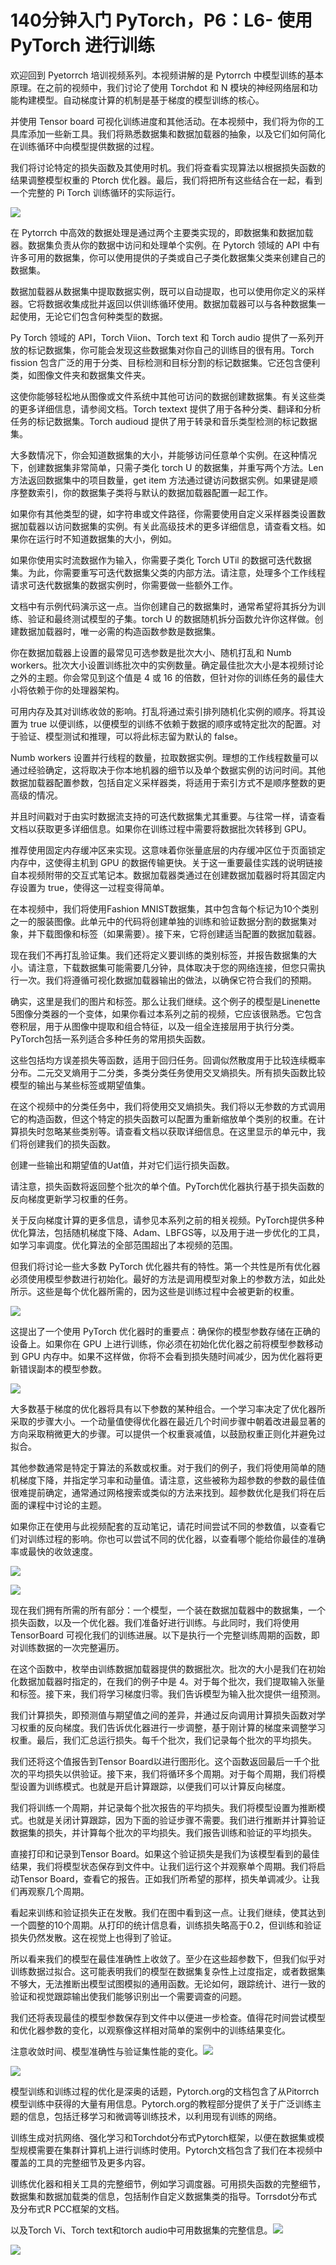 # 140分钟入门 PyTorch，P6：L6- 使用 PyTorch 进行训练 

欢迎回到 Pyetorrch 培训视频系列。本视频讲解的是 Pytorrch 中模型训练的基本原理。在之前的视频中，我们讨论了使用 Torchdot 和 N 模块的神经网络层和功能构建模型。自动梯度计算的机制是基于梯度的模型训练的核心。

并使用 Tensor board 可视化训练进度和其他活动。在本视频中，我们将为你的工具库添加一些新工具。我们将熟悉数据集和数据加载器的抽象，以及它们如何简化在训练循环中向模型提供数据的过程。

我们将讨论特定的损失函数及其使用时机。我们将查看实现算法以根据损失函数的结果调整模型权重的 Ptorch 优化器。最后，我们将把所有这些结合在一起，看到一个完整的 Pi Torch 训练循环的实际运行。

![](img/d2a30d88c79ae4d29aec4acb430b984f_1.png)

在 Pytorrch 中高效的数据处理是通过两个主要类实现的，即数据集和数据加载器。数据集负责从你的数据中访问和处理单个实例。在 Pytorch 领域的 API 中有许多可用的数据集，你可以使用提供的子类或自己子类化数据集父类来创建自己的数据集。

数据加载器从数据集中提取数据实例，既可以自动提取，也可以使用你定义的采样器。它将数据收集成批并返回以供训练循环使用。数据加载器可以与各种数据集一起使用，无论它们包含何种类型的数据。

Py Torch 领域的 API，Torch Viion、Torch text 和 Torch audio 提供了一系列开放的标记数据集，你可能会发现这些数据集对你自己的训练目的很有用。Torch fission 包含广泛的用于分类、目标检测和目标分割的标记数据集。它还包含便利类，如图像文件夹和数据集文件夹。

这使你能够轻松地从图像或文件系统中其他可访问的数据创建数据集。有关这些类的更多详细信息，请参阅文档。Torch textext 提供了用于各种分类、翻译和分析任务的标记数据集。Torch audioud 提供了用于转录和音乐类型检测的标记数据集。

大多数情况下，你会知道数据集的大小，并能够访问任意单个实例。在这种情况下，创建数据集非常简单，只需子类化 torch U 的数据集，并重写两个方法。Len 方法返回数据集中的项目数量，get item 方法通过键访问数据实例。如果键是顺序整数索引，你的数据集子类将与默认的数据加载器配置一起工作。

如果你有其他类型的键，如字符串或文件路径，你需要使用自定义采样器类设置数据加载器以访问数据集的实例。有关此高级技术的更多详细信息，请查看文档。如果你在运行时不知道数据集的大小，例如。

如果你使用实时流数据作为输入，你需要子类化 Torch UTil 的数据可迭代数据集。为此，你需要重写可迭代数据集父类的内部方法。请注意，处理多个工作线程请求可迭代数据集的数据实例时，你需要做一些额外工作。

文档中有示例代码演示这一点。当你创建自己的数据集时，通常希望将其拆分为训练、验证和最终测试模型的子集。torch U 的数据随机拆分函数允许你这样做。创建数据加载器时，唯一必需的构造函数参数是数据集。

你在数据加载器上设置的最常见可选参数是批次大小、随机打乱和 Numb workers。批次大小设置训练批次中的实例数量。确定最佳批次大小是本视频讨论之外的主题。你会常见到这个值是 4 或 16 的倍数，但针对你的训练任务的最佳大小将依赖于你的处理器架构。

可用内存及其对训练收敛的影响。打乱将通过索引排列随机化实例的顺序。将其设置为 true 以便训练，以便模型的训练不依赖于数据的顺序或特定批次的配置。对于验证、模型测试和推理，可以将此标志留为默认的 false。

Numb workers 设置并行线程的数量，拉取数据实例。理想的工作线程数量可以通过经验确定，这将取决于你本地机器的细节以及单个数据实例的访问时间。其他数据加载器配置参数，包括自定义采样器类，将适用于索引方式不是顺序整数的更高级的情况。

并且时间戳对于由实时数据流支持的可迭代数据集尤其重要。与往常一样，请查看文档以获取更多详细信息。如果你在训练过程中需要将数据批次转移到 GPU。

推荐使用固定内存缓冲区来实现。这意味着你张量底层的内存缓冲区位于页面锁定内存中，这使得主机到 GPU 的数据传输更快。关于这一重要最佳实践的说明链接自本视频附带的交互式笔记本。数据加载器类通过在创建数据加载器时将其固定内存设置为 true，使得这一过程变得简单。

在本视频中，我们将使用Fashion MNIST数据集，其中包含每个标记为10个类别之一的服装图像。此单元中的代码将创建单独的训练和验证数据分割的数据集对象，并下载图像和标签（如果需要）。接下来，它将创建适当配置的数据加载器。

现在我们不再打乱验证集。我们还将定义要训练的类别标签，并报告数据集的大小。请注意，下载数据集可能需要几分钟，具体取决于您的网络连接，但您只需执行一次。我们将遵循可视化数据加载器输出的做法，以确保它符合我们的预期。

确实，这里是我们的图片和标签。那么让我们继续。这个例子的模型是Linenette 5图像分类器的一个变体，如果你看过本系列之前的视频，它应该很熟悉。它包含卷积层，用于从图像中提取和组合特征，以及一组全连接层用于执行分类。PyTorch包括一系列适合多种任务的常用损失函数。

这些包括均方误差损失等函数，适用于回归任务。回调似然散度用于比较连续概率分布。二元交叉熵用于二分类，多类分类任务使用交叉熵损失。所有损失函数比较模型的输出与某些标签或期望值集。

在这个视频中的分类任务中，我们将使用交叉熵损失。我们将以无参数的方式调用它的构造函数，但这个特定的损失函数可以配置为重新缩放单个类别的权重。在计算损失时忽略某些类别等。请查看文档以获取详细信息。在这里显示的单元中，我们将创建我们的损失函数。

创建一些输出和期望值的Uat值，并对它们运行损失函数。

请注意，损失函数将返回整个批次的单个值。PyTorch优化器执行基于损失函数的反向梯度更新学习权重的任务。

关于反向梯度计算的更多信息，请参见本系列之前的相关视频。PyTorch提供多种优化算法，包括随机梯度下降、Adam、LBFGS等，以及用于进一步优化的工具，如学习率调度。优化算法的全部范围超出了本视频的范围。

但我们将讨论一些大多数 PyTorch 优化器共有的特性。第一个共性是所有优化器必须使用模型参数进行初始化。最好的方法是调用模型对象上的参数方法，如此处所示。这些是每个优化器所需的，因为这些是训练过程中会被更新的权重。

![](img/d2a30d88c79ae4d29aec4acb430b984f_7.png)

这提出了一个使用 PyTorch 优化器时的重要点：确保你的模型参数存储在正确的设备上。如果你在 GPU 上进行训练，你必须在初始化优化器之前将模型参数移动到 GPU 内存中。如果不这样做，你将不会看到损失随时间减少，因为优化器将更新错误副本的模型参数。

![](img/d2a30d88c79ae4d29aec4acb430b984f_9.png)

大多数基于梯度的优化器将具有以下参数的某种组合。一个学习率决定了优化器所采取的步骤大小。一个动量值使得优化器在最近几个时间步骤中朝着改进最显著的方向采取稍微更大的步骤。可以提供一个权重衰减值，以鼓励权重正则化并避免过拟合。

其他参数通常是特定于算法的系数或权重。对于我们的例子，我们将使用简单的随机梯度下降，并指定学习率和动量值。请注意，这些被称为超参数的参数的最佳值很难提前确定，通常通过网格搜索或类似的方法来找到。超参数优化是我们将在后面的课程中讨论的主题。

如果你正在使用与此视频配套的互动笔记，请花时间尝试不同的参数值，以查看它们对训练过程的影响。你也可以尝试不同的优化器，以查看哪个能给你最佳的准确率或最快的收敛速度。

![](img/d2a30d88c79ae4d29aec4acb430b984f_11.png)

![](img/d2a30d88c79ae4d29aec4acb430b984f_12.png)

现在我们拥有所需的所有部分：一个模型，一个装在数据加载器中的数据集，一个损失函数，以及一个优化器。我们准备好进行训练。与此同时，我们将使用 TensorBoard 可视化我们的训练进展。以下是执行一个完整训练周期的函数，即对训练数据的一次完整遍历。

在这个函数中，枚举由训练数据加载器提供的数据批次。批次的大小是我们在初始化数据加载器时指定的，在我们的例子中是 4。对于每个批次，我们提取输入张量和标签。接下来，我们将学习梯度归零。我们告诉模型为输入批次提供一组预测。

我们计算损失，即预测值与期望值之间的差异，并通过反向调用计算损失函数对学习权重的反向梯度。我们告诉优化器进行一步调整，基于刚计算的梯度来调整学习权重。最后，我们汇总运行损失。每千个批次，我们记录每个批次的平均损失。

我们还将这个值报告到Tensor Board以进行图形化。这个函数返回最后一千个批次的平均损失以供验证。接下来，我们将循环多个周期。对于每个周期，我们将模型设置为训练模式。也就是开启计算跟踪，以便我们可以计算反向梯度。

我们将训练一个周期，并记录每个批次报告的平均损失。我们将模型设置为推断模式。也就是关闭计算跟踪，因为下面的验证步骤不需要。我们进行推断并计算验证数据集的损失，并计算每个批次的平均损失。我们报告训练和验证的平均损失。

直接打印和记录到Tensor Board。如果这个验证损失是我们为该模型看到的最佳结果，我们将模型状态保存到文件中。让我们运行这个并观察单个周期。我们将启动Tensor Board，查看它的报告。正如我们所希望的那样，损失单调减少。让我们再观察几个周期。

看起来训练和验证损失正在发散。我们在图中看到这一点。让我们继续，使其达到一个圆整的10个周期。从打印的统计信息看，训练损失略高于0.2，但训练和验证损失仍然发散。这在视觉上也得到了验证。

所以看来我们的模型在最佳准确性上收敛了。至少在这些超参数下，但我们似乎对训练数据过拟合。这可能表明我们的模型在数据集复杂性上过度指定，或者数据集不够大，无法推断出模型试图模拟的通用函数。无论如何，跟踪统计、进行一致的验证和视觉跟踪输出使我们能够识别出一个需要调查的问题。

我们还将表现最佳的模型参数保存到文件中以便进一步检查。值得花时间尝试模型和优化器参数的变化，以观察像这样相对简单的案例中的训练结果变化。

注意收敛时间、模型准确性与验证集性能的变化。![](img/d2a30d88c79ae4d29aec4acb430b984f_14.png)

![](img/d2a30d88c79ae4d29aec4acb430b984f_15.png)

模型训练和训练过程的优化是深奥的话题，Pytorch.org的文档包含了从Pitorrch模型训练中获得的大量有用信息。Pytorch.org的教程部分提供了关于广泛训练主题的信息，包括迁移学习和微调等训练技术，以利用现有训练的网络。

训练生成对抗网络、强化学习和Torchdot分布式Pytorch框架，以便在数据集或模型规模需要在集群计算机上进行训练时使用。Pytorch文档包含了我们在本视频中覆盖的工具的完整细节及更多内容。

训练优化器和相关工具的完整细节，例如学习调度器。可用损失函数的完整细节，数据集和数据加载类的信息，包括制作自定义数据集类的指导。Torrsdot分布式及分布式R PCC框架的文档。

以及Torch Vi、Torch text和torch audio中可用数据集的完整信息。![](img/d2a30d88c79ae4d29aec4acb430b984f_17.png)

![](img/d2a30d88c79ae4d29aec4acb430b984f_18.png)
